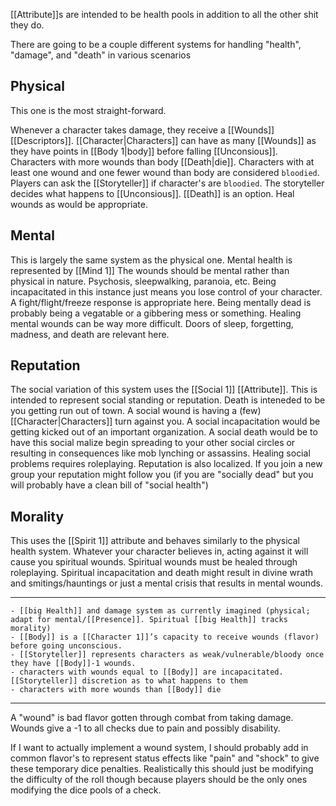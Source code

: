 [[Attribute]]s are intended to be health pools in addition to all the other shit they do.

There are going to be a couple different systems for handling "health", "damage", and "death" in various scenarios

## Physical
This one is the most straight-forward.

Whenever a character takes damage, they receive a [[Wounds]] [[Descriptors]]. 
[[Character|Characters]] can have as many [[Wounds]] as they have points in [[Body 1|body]] before falling [[Unconsious]].
Characters with more wounds than body [[Death|die]].
Characters with at least one wound and one fewer wound than body are considered `bloodied`.
Players can ask the [[Storyteller]] if character's are `bloodied`.
The storyteller decides what happens to [[Unconsious]]. [[Death]] is an option.
Heal wounds as would be appropriate.


## Mental
This is largely the same system as the physical one.
Mental health is represented by [[Mind 1]]
The wounds should be mental rather than physical in nature. Psychosis, sleepwalking, paranoia, etc.
Being incapacitated in this instance just means you lose control of your character. A fight/flight/freeze response is appropriate here.
Being mentally dead is probably being a vegatable or a gibbering mess or something.
Healing mental wounds can be way more difficult. Doors of sleep, forgetting, madness, and death are relevant here.


## Reputation
The social variation of this system uses the [[Social 1]] [[Attribute]].
This is intended to represent social standing or reputation.
Death is inteneded to be you getting run out of town.
A social wound is having a (few) [[Character|Characters]] turn against you. 
A social incapacitation would be getting kicked out of an important organization.
A social death would be to have this social malize begin spreading to your other social circles or resulting in consequences like mob lynching or assassins.
Healing social problems requires roleplaying.
Reputation is also localized. If you join a new group your reputation might follow you (if you are "socially dead" but you will probably have a clean bill of "social health")

## Morality
This uses the [[Spirit 1]] attribute and behaves similarly to the physical health system.
Whatever your character believes in, acting against it will cause you spiritual wounds.
Spiritual wounds must be healed through roleplaying.
Spiritual incapacitation and death might result in divine wrath and smitings/hauntings or just a mental crisis that results in mental wounds.


---

	- [[big Health]] and damage system as currently imagined (physical; adapt for mental/[[Presence]]. Spiritual [[big Health]] tracks morality)
	- [[Body]] is a [[Character 1]]’s capacity to receive wounds (flavor) before going unconscious.
	- [[Storyteller]] represents characters as weak/vulnerable/bloody once they have [[Body]]-1 wounds.
	- characters with wounds equal to [[Body]] are incapacitated. [[Storyteller]] discretion as to what happens to them
	- characters with more wounds than [[Body]] die

---

A "wound" is bad flavor gotten through combat from taking damage. Wounds give a -1 to all checks due to pain and possibly disability.

If I want to actually implement a wound system, I should probably add in common flavor's to represent status effects like "pain" and "shock" to give these temporary dice penalties. Realistically this should just be modifying the difficulty of the roll though because players should be the only ones modifying the dice pools of a check.
